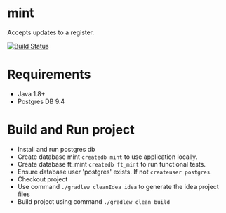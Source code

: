 # mint
Accepts updates to a register.

[![Build Status](https://travis-ci.org/openregister/mint.svg?branch=master)](https://travis-ci.org/openregister/mint)

# Requirements

- Java 1.8+
- Postgres DB 9.4

# Build and Run project

- Install and run postgres db
- Create database mint `createdb mint` to use application locally.
- Create database ft_mint `createdb ft_mint` to run functional tests.
- Ensure database user 'postgres' exists. If not `createuser postgres`.
- Checkout project 
- Use command `./gradlew cleanIdea idea` to generate the idea project files
- Build project using command `./gradlew clean build` 

